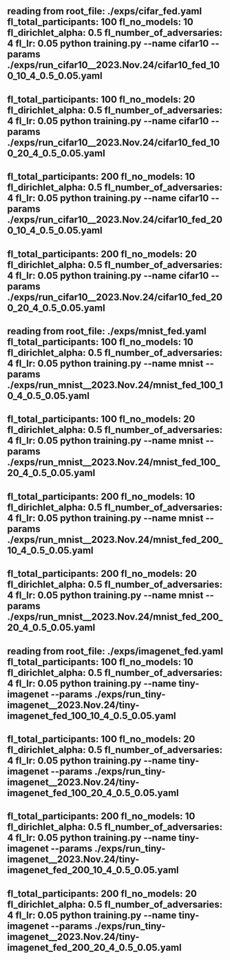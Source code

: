 reading from root_file: ./exps/cifar_fed.yaml
fl_total_participants: 100 fl_no_models: 10 fl_dirichlet_alpha: 0.5 fl_number_of_adversaries: 4 fl_lr: 0.05
python training.py --name cifar10 --params ./exps/run_cifar10__2023.Nov.24/cifar10_fed_100_10_4_0.5_0.05.yaml
------------------------
fl_total_participants: 100 fl_no_models: 20 fl_dirichlet_alpha: 0.5 fl_number_of_adversaries: 4 fl_lr: 0.05
python training.py --name cifar10 --params ./exps/run_cifar10__2023.Nov.24/cifar10_fed_100_20_4_0.5_0.05.yaml
------------------------
fl_total_participants: 200 fl_no_models: 10 fl_dirichlet_alpha: 0.5 fl_number_of_adversaries: 4 fl_lr: 0.05
python training.py --name cifar10 --params ./exps/run_cifar10__2023.Nov.24/cifar10_fed_200_10_4_0.5_0.05.yaml
------------------------
fl_total_participants: 200 fl_no_models: 20 fl_dirichlet_alpha: 0.5 fl_number_of_adversaries: 4 fl_lr: 0.05
python training.py --name cifar10 --params ./exps/run_cifar10__2023.Nov.24/cifar10_fed_200_20_4_0.5_0.05.yaml
------------------------


reading from root_file: ./exps/mnist_fed.yaml
fl_total_participants: 100 fl_no_models: 10 fl_dirichlet_alpha: 0.5 fl_number_of_adversaries: 4 fl_lr: 0.05
python training.py --name mnist --params ./exps/run_mnist__2023.Nov.24/mnist_fed_100_10_4_0.5_0.05.yaml
------------------------
fl_total_participants: 100 fl_no_models: 20 fl_dirichlet_alpha: 0.5 fl_number_of_adversaries: 4 fl_lr: 0.05
python training.py --name mnist --params ./exps/run_mnist__2023.Nov.24/mnist_fed_100_20_4_0.5_0.05.yaml
------------------------
fl_total_participants: 200 fl_no_models: 10 fl_dirichlet_alpha: 0.5 fl_number_of_adversaries: 4 fl_lr: 0.05
python training.py --name mnist --params ./exps/run_mnist__2023.Nov.24/mnist_fed_200_10_4_0.5_0.05.yaml
------------------------
fl_total_participants: 200 fl_no_models: 20 fl_dirichlet_alpha: 0.5 fl_number_of_adversaries: 4 fl_lr: 0.05
python training.py --name mnist --params ./exps/run_mnist__2023.Nov.24/mnist_fed_200_20_4_0.5_0.05.yaml
------------------------


reading from root_file: ./exps/imagenet_fed.yaml
fl_total_participants: 100 fl_no_models: 10 fl_dirichlet_alpha: 0.5 fl_number_of_adversaries: 4 fl_lr: 0.05
python training.py --name tiny-imagenet --params ./exps/run_tiny-imagenet__2023.Nov.24/tiny-imagenet_fed_100_10_4_0.5_0.05.yaml
------------------------
fl_total_participants: 100 fl_no_models: 20 fl_dirichlet_alpha: 0.5 fl_number_of_adversaries: 4 fl_lr: 0.05
python training.py --name tiny-imagenet --params ./exps/run_tiny-imagenet__2023.Nov.24/tiny-imagenet_fed_100_20_4_0.5_0.05.yaml
------------------------
fl_total_participants: 200 fl_no_models: 10 fl_dirichlet_alpha: 0.5 fl_number_of_adversaries: 4 fl_lr: 0.05
python training.py --name tiny-imagenet --params ./exps/run_tiny-imagenet__2023.Nov.24/tiny-imagenet_fed_200_10_4_0.5_0.05.yaml
------------------------
fl_total_participants: 200 fl_no_models: 20 fl_dirichlet_alpha: 0.5 fl_number_of_adversaries: 4 fl_lr: 0.05
python training.py --name tiny-imagenet --params ./exps/run_tiny-imagenet__2023.Nov.24/tiny-imagenet_fed_200_20_4_0.5_0.05.yaml
------------------------